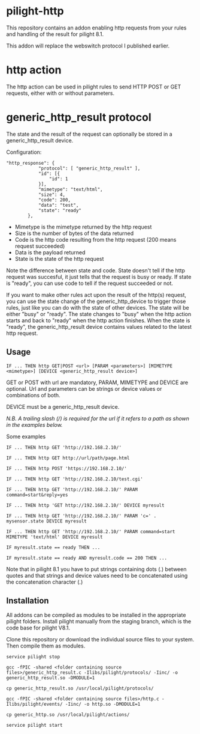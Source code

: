 # pilight-http
This repository contains an addon enabling http requests from your rules and handling of the result for pilight 8.1.

This addon will replace the webswitch protocol I published earlier.

# http action
The http action can be used in pilight rules to send HTTP POST or GET requests, either with or without parameters. 

# generic_http_result protocol
The state and the result of the request can optionally be stored in a generic_http_result device.

Configuration:
```
"http_response": {
			"protocol": [ "generic_http_result" ],
			"id": [{
				"id": 1
			}],
			"mimetype": "text/html",
			"size": 4,
			"code": 200,
			"data": "test",
			"state": "ready"
		},
```
* Mimetype is the mimetype returned by the http request
* Size is the number of bytes of the data returned
* Code is the http code resulting from the http request (200 means request succeeded)
* Data is the payload returned
* State is the state of the http request

Note the difference between state and code. State doesn't tell if the http request was succesful, it just tells that the request is busy or ready. If state is "ready", you can use code to tell if the request succeeded or not.

If you want to make other rules act upon the result of the http(s) request, you can use the state change of the generic_http_device to trigger those rules, just like you can do with the state of other devices. 
The state will be either "busy" or "ready". The state changes to "busy"  when the http action starts and back to "ready" when the http action finishes. When the state is "ready", the generic_http_result device contains values related to the latest http request.


## Usage
```
IF ... THEN http GET|POST <url> [PARAM <parameters>] [MIMETYPE <mimetype>] [DEVICE <generic_http_result device>]
```
GET or POST  with url are mandatory, PARAM, MIMETYPE and DEVICE are optional.
Url and parameters can be strings or device values or combinations of both.

DEVICE must be a generic_http_result device.

*N.B. A trailing slash (/) is required for the url if it refers to a path as shown in the examples below.*

Some examples

```
IF ... THEN http GET 'http://192.168.2.10/'

IF ... THEN http GET http://url/path/page.html

IF ... THEN http POST 'https://192.168.2.10/' 

IF ... THEN http GET 'http://192.168.2.10/test.cgi'

IF ... THEN http GET 'http://192.168.2.10/' PARAM command=start&reply=yes

IF ... THEN http 'GET http://192.168.2.10/' DEVICE myresult

IF ... THEN http GET 'http://192.168.2.10/' PARAM 'c=' . mysensor.state DEVICE myresult

IF ... THEN http GET 'http://192.168.2.10/' PARAM command=start MIMETYPE 'text/html' DEVICE myresult

IF myresult.state == ready THEN ...

IF myresult.state == ready AND myresult.code == 200 THEN ...
```

Note that in pilight 8.1 you have to put strings containing dots (.) between quotes and that strings and device values need to be concatenated using the concatenation character (.) 

## Installation
All addons can be compiled as modules to be installed in the appropriate pilight folders. 
Install pilight manually from the staging branch, which is the code base for pilight V8.1.

Clone this repository or download the individual source files to your system.
Then compile them as modules.
```
service pilight stop

gcc -fPIC -shared <folder containing source files>/generic_http_result.c -Ilibs/pilight/protocols/ -Iinc/ -o generic_http_result.so -DMODULE=1
 
cp generic_http_result.so /usr/local/pilight/protocols/
 
gcc -fPIC -shared <folder containing source files>/http.c -Ilibs/pilight/events/ -Iinc/ -o http.so -DMODULE=1
 
cp generic_http.so /usr/local/pilight/actions/ 

service pilight start
 
```
